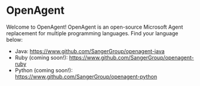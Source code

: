 # OpenAgent
Welcome to OpenAgent! OpenAgent is an open-source Microsoft Agent replacement for multiple programming languages. Find your language below:

* Java: https://www.github.com/SangerGroup/openagent-java
* Ruby (coming soon!): https://www.github.com/SangerGroup/openagent-ruby
* Python (coming soon!): https://www.github.com/SangerGroup/openagent-python
